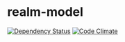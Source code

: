 # realm-model

[![Dependency Status](https://gemnasium.com/badges/github.com/shuto-S/realm-model.svg)](https://gemnasium.com/github.com/shuto-S/realm-model)
[![Code Climate](https://codeclimate.com/github/shuto-S/realm-model/badges/gpa.svg)](https://codeclimate.com/github/shuto-S/realm-model)

